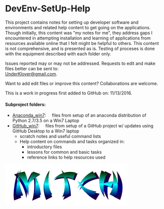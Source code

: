 # DevEnv-SetUp-Help

This project contains notes for setting up developer software and environments and related help content to get going on the applications. 
Though initially, this content was "my notes for me", they address gaps I encountered in attempting installation and learning of applications 
from resources available online that I felt might be helpful to others.  This content is not comprehensive, and is presented as is. 
Testing of proceses is done with the equipment described with each folder only.  <br/>

Issues reported may or may not be addressed.  Requests to edit and make files better can be sent to:   
UnderKlover@gmail.com.  

Want to add edit files or improve this content?  Collaborations are welcome.  

This is a work in progress first added to GitHub on:  11/13/2016.

#### Subproject folders:
- [Anaconda_win7](Anaconda_win7): &nbsp;&nbsp;&nbsp;&nbsp;files from setup of an anaconda distribution of Python 2.7/3.5 on a Win7 Laptop
- [GitHub_win7](GitHub_win7): &nbsp;&nbsp;&nbsp;&nbsp;files from setup of a GitHub project w/ updates using GitHub Desktop to a Win7 laptop
  - scratch notes and useful command lists
  - Help content on commands and tasks organized in:
    - introductory files
	- lessons for common and basic tasks
	- reference links to help resources used

![Mitch](https://github.com/TheMitchWorksPro/TestProject/blob/master/html_mitch_logo/Mitch_LogoBG.gif)

